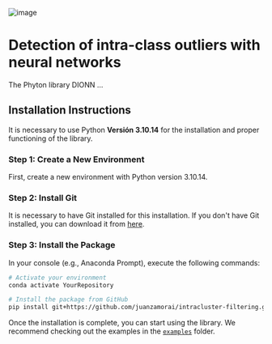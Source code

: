 ![image](https://github.com/user-attachments/assets/7bc660f9-fc84-47fa-90fc-72546d49bc7c)

# Detection of intra-class outliers with neural networks

The Phyton library DIONN ...


## Installation Instructions

It is necessary to use Python **Versión 3.10.14** for the installation and proper functioning of the library.

### Step 1: Create a New Environment

First, create a new environment with Python version 3.10.14.

### Step 2: Install Git

It is necessary to have Git installed for this installation. If you don't have Git installed, you can download it from [here](https://git-scm.com/downloads).

### Step 3: Install the Package

In your console (e.g., Anaconda Prompt), execute the following commands:
```sh
# Activate your environment
conda activate YourRepository

# Install the package from GitHub
pip install git+https://github.com/juanzamorai/intracluster-filtering.git
```

Once the installation is complete, you can start using the library. We recommend checking out the examples in the [`examples`](https://github.com/juanzamorai/intracluster-filtering/tree/main/examples) folder.


